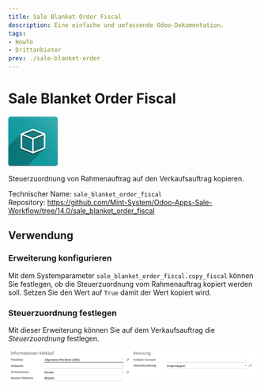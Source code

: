 ```yaml
---
title: Sale Blanket Order Fiscal
description: Eine einfache und umfassende Odoo-Dokumentation.
tags:
- HowTo
- Drittanbieter
prev: ./sale-blanket-order
---
```

# Sale Blanket Order Fiscal
![icon_oms_box](attachments/icon_oms_box.png)

Steuerzuordnung von Rahmenauftrag auf den Verkaufsauftrag kopieren.

Technischer Name: `sale_blanket_order_fiscal`\
Repository: <https://github.com/Mint-System/Odoo-Apps-Sale-Workflow/tree/14.0/sale_blanket_order_fiscal>

## Verwendung

### Erweiterung konfigurieren

Mit dem Systemparameter `sale_blanket_order_fiscal.copy_fiscal` können Sie festlegen, ob die Steuerzuordnung vom Rahmenauftrag kopiert werden soll. Setzen Sie den Wert auf `True` damit der Wert kopiert wird.

### Steuerzuordnung festlegen

Mit dieser Erweiterung können Sie auf dem Verkaufsauftrag die *Steuerzuordnung* festlegen. 

![](attachments/Sale%20Blanket%20Order%20Extended.png)